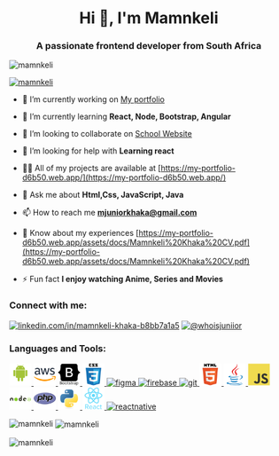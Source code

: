 <h1 align="center">Hi 👋, I'm Mamnkeli</h1>
<h3 align="center">A passionate frontend developer from South Africa</h3>

<p align="left"> <img src="https://komarev.com/ghpvc/?username=mamnkeli&label=Profile%20views&color=0e75b6&style=flat" alt="mamnkeli" /> </p>

<p align="left"> <a href="https://github.com/ryo-ma/github-profile-trophy"><img src="https://github-profile-trophy.vercel.app/?username=mamnkeli" alt="mamnkeli" /></a> </p>

- 🔭 I’m currently working on [My portfolio](https://my-portfolio-d6b50.web.app/)

- 🌱 I’m currently learning **React, Node, Bootstrap, Angular**

- 👯 I’m looking to collaborate on [School Website](https://beautiful-profiterole-12e6a8.netlify.app/)

- 🤝 I’m looking for help with **Learning react**

- 👨‍💻 All of my projects are available at [https://my-portfolio-d6b50.web.app/](https://my-portfolio-d6b50.web.app/)

- 💬 Ask me about **Html,Css, JavaScript, Java**

- 📫 How to reach me **mjuniorkhaka@gmail.com**

- 📄 Know about my experiences [https://my-portfolio-d6b50.web.app/assets/docs/Mamnkeli%20Khaka%20CV.pdf](https://my-portfolio-d6b50.web.app/assets/docs/Mamnkeli%20Khaka%20CV.pdf)

- ⚡ Fun fact **I enjoy watching Anime, Series and Movies**

<h3 align="left">Connect with me:</h3>
<p align="left">
<a href="https://linkedin.com/in/linkedin.com/in/mamnkeli-khaka-b8bb7a1a5" target="blank"><img align="center" src="https://raw.githubusercontent.com/rahuldkjain/github-profile-readme-generator/master/src/images/icons/Social/linked-in-alt.svg" alt="linkedin.com/in/mamnkeli-khaka-b8bb7a1a5" height="30" width="40" /></a>
<a href="https://instagram.com/[@whoisjuniior](https://www.instagram.com/whoisjuniior)" target="blank"><img align="center" src="https://raw.githubusercontent.com/rahuldkjain/github-profile-readme-generator/master/src/images/icons/Social/instagram.svg" alt="@whoisjuniior" height="30" width="40" /></a>
</p>

<h3 align="left">Languages and Tools:</h3>
<p align="left"> <a href="https://developer.android.com" target="_blank" rel="noreferrer"> <img src="https://raw.githubusercontent.com/devicons/devicon/master/icons/android/android-original-wordmark.svg" alt="android" width="40" height="40"/> </a> <a href="https://aws.amazon.com" target="_blank" rel="noreferrer"> <img src="https://raw.githubusercontent.com/devicons/devicon/master/icons/amazonwebservices/amazonwebservices-original-wordmark.svg" alt="aws" width="40" height="40"/> </a> <a href="https://getbootstrap.com" target="_blank" rel="noreferrer"> <img src="https://raw.githubusercontent.com/devicons/devicon/master/icons/bootstrap/bootstrap-plain-wordmark.svg" alt="bootstrap" width="40" height="40"/> </a> <a href="https://www.w3schools.com/css/" target="_blank" rel="noreferrer"> <img src="https://raw.githubusercontent.com/devicons/devicon/master/icons/css3/css3-original-wordmark.svg" alt="css3" width="40" height="40"/> </a> <a href="https://www.figma.com/" target="_blank" rel="noreferrer"> <img src="https://www.vectorlogo.zone/logos/figma/figma-icon.svg" alt="figma" width="40" height="40"/> </a> <a href="https://firebase.google.com/" target="_blank" rel="noreferrer"> <img src="https://www.vectorlogo.zone/logos/firebase/firebase-icon.svg" alt="firebase" width="40" height="40"/> </a> <a href="https://git-scm.com/" target="_blank" rel="noreferrer"> <img src="https://www.vectorlogo.zone/logos/git-scm/git-scm-icon.svg" alt="git" width="40" height="40"/> </a> <a href="https://www.w3.org/html/" target="_blank" rel="noreferrer"> <img src="https://raw.githubusercontent.com/devicons/devicon/master/icons/html5/html5-original-wordmark.svg" alt="html5" width="40" height="40"/> </a> <a href="https://www.java.com" target="_blank" rel="noreferrer"> <img src="https://raw.githubusercontent.com/devicons/devicon/master/icons/java/java-original.svg" alt="java" width="40" height="40"/> </a> <a href="https://developer.mozilla.org/en-US/docs/Web/JavaScript" target="_blank" rel="noreferrer"> <img src="https://raw.githubusercontent.com/devicons/devicon/master/icons/javascript/javascript-original.svg" alt="javascript" width="40" height="40"/> </a> <a href="https://nodejs.org" target="_blank" rel="noreferrer"> <img src="https://raw.githubusercontent.com/devicons/devicon/master/icons/nodejs/nodejs-original-wordmark.svg" alt="nodejs" width="40" height="40"/> </a> <a href="https://www.php.net" target="_blank" rel="noreferrer"> <img src="https://raw.githubusercontent.com/devicons/devicon/master/icons/php/php-original.svg" alt="php" width="40" height="40"/> </a> <a href="https://www.python.org" target="_blank" rel="noreferrer"> <img src="https://raw.githubusercontent.com/devicons/devicon/master/icons/python/python-original.svg" alt="python" width="40" height="40"/> </a> <a href="https://reactjs.org/" target="_blank" rel="noreferrer"> <img src="https://raw.githubusercontent.com/devicons/devicon/master/icons/react/react-original-wordmark.svg" alt="react" width="40" height="40"/> </a> <a href="https://reactnative.dev/" target="_blank" rel="noreferrer"> <img src="https://reactnative.dev/img/header_logo.svg" alt="reactnative" width="40" height="40"/> </a> </p>

<p><img align="left" src="https://github-readme-stats.vercel.app/api/top-langs?username=mamnkeli&show_icons=true&locale=en&layout=compact" alt="mamnkeli" /></p>

<p>&nbsp;<img align="center" src="https://github-readme-stats.vercel.app/api?username=mamnkeli&show_icons=true&locale=en" alt="mamnkeli" /></p>

<p><img align="center" src="https://github-readme-streak-stats.herokuapp.com/?user=mamnkeli&" alt="mamnkeli" /></p>

